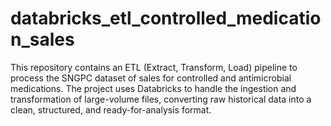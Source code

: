 # databricks_etl_controlled_medication_sales
This repository contains an ETL (Extract, Transform, Load) pipeline to process the SNGPC dataset of sales for controlled and antimicrobial medications.  The project uses Databricks to handle the ingestion and transformation of large-volume files, converting raw historical data into a clean, structured, and ready-for-analysis format. 
